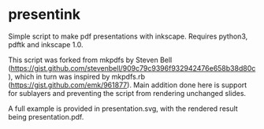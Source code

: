 # presentink
Simple script to make pdf presentations with inkscape. Requires python3, pdftk and inkscape 1.0.

This script was forked from mkpdfs by Steven Bell (https://gist.github.com/stevenbell/909c79c9396f932942476e658b38d80c), which in turn was inspired by mkpdfs.rb (https://gist.github.com/emk/961877). Main addition done here is support for sublayers and preventing the script from rendering unchanged slides.

A full example is provided in presentation.svg, with the rendered result being presentation.pdf.
